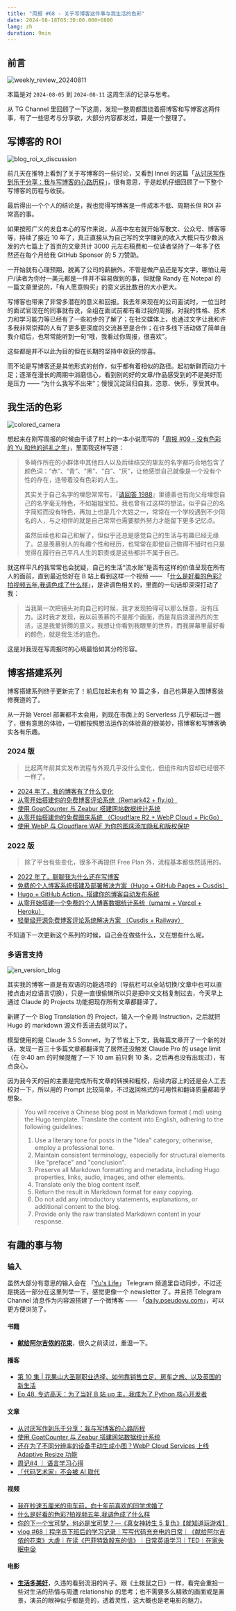 ```yaml
---
title: "周报 #68 - 关于写博客这件事与我生活的色彩"
date: 2024-08-18T05:30:00.000+0800
lang: zh
duration: 9min
---
```




## 前言

![weekly_review_20240811](https://image.pseudoyu.com/images/weekly_review_20240811.png)

本篇是对 `2024-08-05` 到 `2024-08-11` 这周生活的记录与思考。

从 TG Channel 里回顾了一下这周，发现一整周都围绕着搭博客和写博客这两件事，有了一些思考与分享欲，大部分内容都发过，算是一个整理了。

## 写博客的 ROI

![blog_roi_x_discussion](https://image.pseudoyu.com/images/blog_roi_x_discussion.jpg)

前几天在推特上看到了关于写博客的一些讨论，又看到 Innei 的这篇「[从讨厌写作到乐于分享：我与写博客的心路历程](https://innei.in/notes/176)」，很有意思，于是趁机仔细回顾了一下整个写博客的历程与收获。

最后得出一个个人的结论是，我也觉得写博客是一件成本不低、周期长但 ROI 非常高的事。

如果按照广义的发自本心的写作来说，从高中左右就开始写散文、公众号、博客等等，持续了接近 10 年了，真正直接从为自己写的文字赚到的收入大概只有少数派发的六七篇上了首页的文章共计 3000 元左右稿费和一位读者坚持了一年多了依然还在每个月给我 GitHub Sponsor 的 5 刀赞助。

一开始就有心理预期，脱离了公司的薪酬外，不管是做产品还是写文字，哪怕让用户/读者为你付一美元都是一件并不容易做到的事，但就像 Randy 在 Notepal 的一篇文章里说的，「有人愿意购买」的意义远比数目的大小更大。

写博客也带来了非常多潜在的意义和回报。我去年来现在的公司面试时，一位当时的面试官现在的同事就有说，全组在面试前都有看过我的周报，对我的性格、技术力和学习能力等已经有了一些初步的了解了；在社交媒体上，也通过文字让我和许多我非常崇拜的人有了更多更深度的交流甚至是合作；在许多线下活动做了简单自我介绍后，也常常能听到一句“哦，我看过你周报，很喜欢”。

这些都是并不以此为目的但在长期的坚持中收获的惊喜。

而不论是写博客还是其他形式的创作，似乎都有着相似的路径。起初新鲜而动力十足；逐渐在漫长的周期中消磨信心，看到别的好的文章/作品感受到的不是美好而是压力 —— “为什么我写不出来”；慢慢沉淀回归自我，恣意、快乐，享受其中。

## 我生活的色彩

![colored_camera](https://image.pseudoyu.com/images/colored_camera.jpeg)

想起来在刚写周报的时候由于读了村上的一本小说而写的「[周报 #09 - 没有色彩的 Yu 和他的巡礼之年](https://www.pseudoyu.com/zh/2022/08/29/weekly_review_20220829/)」，里面我这样写道：

> 多崎作所在的小群体中其他四人以及后续结交的挚友的名字都巧合地包含了颜色词：“赤”、“青”、“黑”、“白”、“灰”，让他感觉自己就像是一个没有个性的存在，连带着没有色彩的人生。
>
> 其实关于自己名字的埋怨常常有，『[请回答 1988](https://movie.douban.com/subject/26302614/)』里德善也有向父母埋怨自己的名字毫无特色，不如姐姐宝拉。我也曾有过这样的想法，似乎自己的名字简短而没有特色，再加上也是几个大姓之一，常常在一个学校遇到不少同名的人，与之相伴的就是自己常常也需要额外努力才能留下更多记忆点。
>
> 虽然后续也和自己和解了，但似乎还总是感觉自己的生活与有趣已经无缘了。总是羡慕别人的有趣个性和经历，也常常在即使自己做得不错时也只是觉得在履行自己平凡人生的职责或是这些都并不属于自己。

就这样平凡的我常常也会犹疑，自己的生活“流水账”是否有这样的价值呈现在所有人的面前，直到最近恰好在 B 站上看到这样一个视频 —— 「[什么是好看的色彩?拍视频五年,我调色成了什么样](https://www.bilibili.com/video/BV1ipiFeyEfy)」，是讲调色相关的，里面的一句话却深深打动了我：

> 当我第一次把镜头对向自己的时候，我才发现拍得可以那么惬意，没有压力。这时我才发现，我以前羡慕的不是那个画面，而是背后浪漫热烈的生活，这是我爱折腾的意义，我想让你看到我眼里的世界，而我屏幕里最好看的颜色，就是我生活的底色。

这是对我现在写周报时的心境最恰如其分的形容。

## 博客搭建系列

博客搭建系列终于更新完了！前后加起来也有 10 篇之多，自己也算是入围博客装修赛道的了。

从一开始 Vercel 部署都不太会用，到现在市面上的 Serverless 几乎都玩过一圈了，很有意思的体验，一切都按照想法运作的体验真的很美妙，搭博客和写博客确实各有乐趣。

### 2024 版

> 比起两年前其实发布流程与外观几乎没什么变化，但组件和内容却已经很不一样了。

- [2024 年了，我的博客有了什么变化](https://www.pseudoyu.com/zh/2024/06/29/what_changed_in_my_blog_2024/)
- [从零开始搭建你的免费博客评论系统（Remark42 + fly.io）](https://www.pseudoyu.com/zh/2024/07/22/free_commenting_system_using_remark42_and_flyio/)
- [使用 GoatCounter 与 Zeabur 搭建网站数据统计系统](https://www.pseudoyu.com/zh/2024/08/06/deploy_web_statistics_system_using_goatcounter_and_zeabur/)
- [从零开始搭建你的免费图床系统 （Cloudflare R2 + WebP Cloud + PicGo）](https://www.pseudoyu.com/zh/2024/06/30/free_image_hosting_system_using_r2_webp_cloud_and_picgo/)
- [使用 WebP 与 Cloudflare WAF 为你的图床添加隐私和版权保护](https://www.pseudoyu.com/zh/2024/07/02/protect_your_image_using_webp_and_cloudflare_waf/)

### 2022 版

> 除了平台有些变化，很多不再提供 Free Plan 外，流程基本都依然适用的。

- [2022 年了，聊聊我为什么还在写博客](https://www.pseudoyu.com/zh/2022/06/12/why_i_still_write_blog_in_2022/)
- [免费的个人博客系统搭建及部署解决方案（Hugo + GitHub Pages + Cusdis）](https://www.pseudoyu.com/zh/2022/03/24/free_blog_deploy_using_hugo_and_cusdis/)
- [Hugo + GitHub Action，搭建你的博客自动发布系统](https://www.pseudoyu.com/zh/2022/05/29/deploy_your_blog_using_hugo_and_github_action/)
- [从零开始搭建一个免费的个人博客数据统计系统（umami + Vercel + Heroku）](https://www.pseudoyu.com/zh/2022/05/21/free_blog_analysis_using_umami_vercel_and_heroku/)
- [轻量级开源免费博客评论系统解决方案 （Cusdis + Railway）](https://www.pseudoyu.com/zh/2022/05/24/free_and_lightweight_blog_comment_system_using_cusdis_and_railway/)

不知道下一次更新这个系列的时候，自己会在做些什么，又在想些什么呢。

### 多语言支持

![en_version_blog](https://image.pseudoyu.com/images/en_version_blog.png)

其实我的博客一直是有双语的功能选项的（导航栏可以全站切换/文章中也可以直接点击对应语言切换），只是一直很偷懒所以只是把中文文档复制过去，今天早上通过 Claude 的 Projects 功能把现存所有文章都翻译了。

新建了一个 Blog Translation 的 Project，输入一个全局 Instruction，之后就把 Hugo 的 markdown 源文件丢进去就可以了。

模型使用的是 Claude 3.5 Sonnet，为了节省上下文，我每篇文章开了一个新的对话，发现一百三十多篇文章都翻译完了居然还没触发 Claude Pro 的 usage limit（在 9:40 am 的时候提醒了一下 10 am 前只剩 10 条，之后再也没有出现过），有点良心。

因为我今天的目的主要是完成所有文章的转换和粗校，后续内容上的还是会人工去校对一下，所以用的 Prompt 比较简单，不过返回格式的可用性和翻译质量都超乎想象。

> You will receive a Chinese blog post in Markdown format (.md) using the Hugo template. Translate the content into English, adhering to the following guidelines:
>
> 1. Use a literary tone for posts in the "Idea" category; otherwise, employ a professional tone.
> 2. Maintain consistent terminology, especially for structural elements like "preface" and "conclusion".
> 3. Preserve all Markdown formatting and metadata, including Hugo properties, links, audio, images, and other elements.
> 4. Translate only the blog content itself.
> 5. Return the result in Markdown format for easy copying.
> 6. Do not add any introductory statements, explanations, or additional content to the blog.
> 7. Provide only the raw translated Markdown content in your response.

## 有趣的事与物

### 输入

虽然大部分有意思的输入会在 「[Yu's Life](https://t.me/pseudoyulife)」 Telegram 频道里自动同步，不过还是挑选一部分在这里列举一下，感觉更像一个 newsletter 了。并且把 Telegram Channel 消息作为内容源搭建了一个微博客 —— 「[daily.pseudoyu.com](https://daily.pseudoyu.com/)」，可以更方便浏览了。

#### 书籍

- [**献给阿尔吉侬的花束**](https://book.douban.com/subject/26362836/)，很久之前读过，重温一下。

#### 播客

- [第 10 集 | 花果山大圣聊职业选择、如何靠销售立足、房车之旅、以及英国的新生活](https://www.listennotes.com/e/7f2efa4ad8394de79591a3ee2da6a5d1)
- [Ep 48. 专访高天：为了当好 B 站 up 主，我成为了 Python 核心开发者](https://www.listennotes.com/e/5e5454656bb146499bef687dcec00e65)

#### 文章

- [从讨厌写作到乐于分享：我与写博客的心路历程](https://innei.in/notes/176)
- [使用 GoatCounter 与 Zeabur 搭建网站数据统计系统](https://www.pseudoyu.com/zh/2024/08/06/deploy_web_statistics_system_using_goatcounter_and_zeabur/)
- [还在为了不同分辨率的设备手动生成小图？WebP Cloud Services 上线 Adaptive Resize 功能](https://blog.webp.se/adaptive-resize-zh/)
- [周记#4 ｜ 语言学习心得](https://atlas.xlog.app/thoughts-of-learning-language)
- [「代码艺术家」不会被 AI 取代](https://lutaonan.com/blog/code-artists/)

#### 视频

- [我在秒速五厘米的电车前，向十年前喜欢的同学求婚了](https://www.bilibili.com/video/BV1uf421B7ow)
- [什么是好看的色彩?拍视频五年,我调色成了什么样](https://www.bilibili.com/video/BV1ipiFeyEfy)
- [你的下一个宝可梦，何必是宝可梦？—《真女神转生 5 复仇》【就知道玩游戏】](https://www.bilibili.com/video/BV1yw4m1r713)
- [vlog #68｜程序员下班后的学习记录｜写写代码充充电的日常｜《献给阿尔吉侬的花束》大虐｜在读《巴菲特致股东的信》｜日常英语学习｜TED｜在家失眠中😪](https://www.bilibili.com/video/BV1e4421Z7Qo)

#### 电影

- [**生活多美好**](http://movie.douban.com/subject/1293749/)，久违的看到流泪的片子。跟《土拨鼠之日》一样，看完会重拾一些对生活的热情与周遭 relationship 的思考；也不需要多么精致的画面或是置景，演员的眼神似乎都是亮的，透着灵性，这大概也是老电影的魅力。
